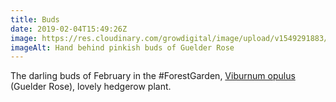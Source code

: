 ```yaml
---
title: Buds
date: 2019-02-04T15:49:26Z
image: https://res.cloudinary.com/growdigital/image/upload/v1549291883/bud-37A4D78B.jpg
imageAlt: Hand behind pinkish buds of Guelder Rose
---
```


The darling buds of February in the #ForestGarden, [Viburnum opulus](https://pfaf.org/user/plant.aspx?latinname=Viburnum+opulus) (Guelder Rose), lovely hedgerow plant.
